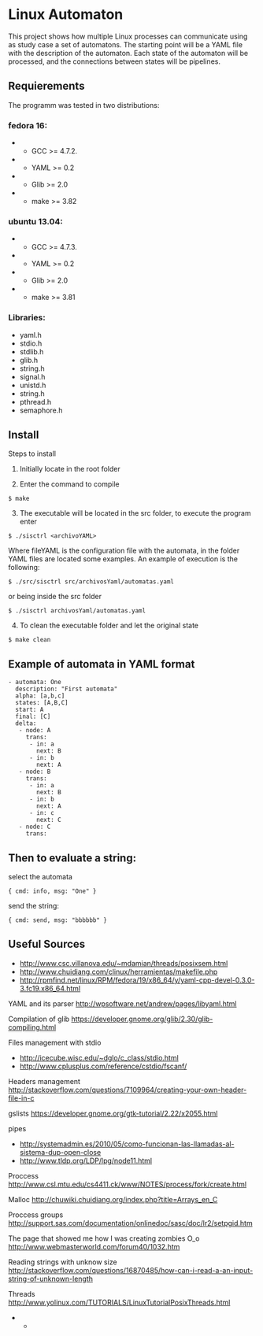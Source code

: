 # Linux Automaton

This project shows how multiple Linux processes can communicate using as study case a set of automatons. The starting point will be a YAML file with the description of the automaton. Each state of the automaton will be processed, and the connections between states will be pipelines.

## Requierements
The programm was tested in two distributions:

### fedora 16:

- - GCC >= 4.7.2.
- - YAML >=  0.2
- - Glib >= 2.0
- - make >= 3.82

### ubuntu 13.04:

- - GCC >= 4.7.3.
- - YAML >=  0.2
- - Glib >= 2.0
- - make >= 3.81


### Libraries:

- yaml.h
- stdio.h
- stdlib.h
- glib.h
- string.h
- signal.h
- unistd.h
- string.h
- pthread.h
- semaphore.h

## Install

Steps to install

1. Initially locate in the root folder 

2. Enter the command to compile
```
$ make
```
3. The executable will be located in the src folder, to execute the program enter
```
$ ./sisctrl <archivoYAML>
```
Where fileYAML is the configuration file with the automata, in the folder YAML files are located some examples. An example of execution is the following:
```
$ ./src/sisctrl src/archivosYaml/automatas.yaml 
```
or being inside the src folder
```
$ ./sisctrl archivosYaml/automatas.yaml 
```
4. To clean the executable folder and let the original state
```
$ make clean
```
## Example of automata in YAML format
```
- automata: One
  description: "First automata"
  alpha: [a,b,c]
  states: [A,B,C]
  start: A
  final: [C]
  delta:
   - node: A
     trans:
      - in: a
        next: B
      - in: b
        next: A
   - node: B
     trans:
      - in: a
        next: B
      - in: b
        next: A
      - in: c
        next: C
   - node: C
     trans:
```
## Then to evaluate a string:
select the automata
```
{ cmd: info, msg: "One" }
```
send the string:
```
{ cmd: send, msg: "bbbbbb" }
```


## Useful Sources

- http://www.csc.villanova.edu/~mdamian/threads/posixsem.html
- http://www.chuidiang.com/clinux/herramientas/makefile.php
- http://rpmfind.net/linux/RPM/fedora/19/x86_64/y/yaml-cpp-devel-0.3.0-3.fc19.x86_64.html

YAML and its parser
http://wpsoftware.net/andrew/pages/libyaml.html

Compilation of glib
https://developer.gnome.org/glib/2.30/glib-compiling.html

Files management with stdio
- http://icecube.wisc.edu/~dglo/c_class/stdio.html
- http://www.cplusplus.com/reference/cstdio/fscanf/

Headers management
http://stackoverflow.com/questions/7109964/creating-your-own-header-file-in-c

gslists
https://developer.gnome.org/gtk-tutorial/2.22/x2055.html

pipes
- http://systemadmin.es/2010/05/como-funcionan-las-llamadas-al-sistema-dup-open-close
- http://www.tldp.org/LDP/lpg/node11.html

Proccess
http://www.csl.mtu.edu/cs4411.ck/www/NOTES/process/fork/create.html

Malloc
http://chuwiki.chuidiang.org/index.php?title=Arrays_en_C

Proccess groups
http://support.sas.com/documentation/onlinedoc/sasc/doc/lr2/setpgid.htm

The page that showed me how I was creating zombies O_o
http://www.webmasterworld.com/forum40/1032.htm

Reading strings with unknow size
http://stackoverflow.com/questions/16870485/how-can-i-read-a-an-input-string-of-unknown-length

Threads
http://www.yolinux.com/TUTORIALS/LinuxTutorialPosixThreads.html
- - 
